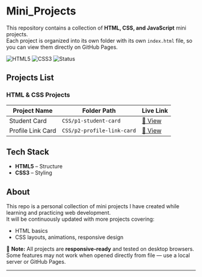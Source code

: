 # Mini_Projects

This repository contains a collection of **HTML, CSS, and JavaScript** mini projects.  
Each project is organized into its own folder with its own `index.html` file, so you can view them directly on GitHub Pages.

![HTML5](https://img.shields.io/badge/HTML5-orange?logo=html5&logoColor=white&style=for-the-badge)
![CSS3](https://img.shields.io/badge/CSS3-blue?logo=css3&logoColor=white&style=for-the-badge)
![Status](https://img.shields.io/badge/Status-Completed-brightgreen?style=for-the-badge)

## Projects List

###  HTML & CSS Projects
| Project Name | Folder Path | Live Link |
|--------------|-------------|-----------|
| Student Card | `CSS/p1-student-card` | [🔗 View](https://<your-username>.github.io/MINIPROJECTS/CSS/p1-student-card/) |
| Profile Link Card | `CSS/p2-profile-link-card` | [🔗 View](https://<your-username>.github.io/MINIPROJECTS/CSS/p2-profile-link-card/) |


## Tech Stack
- **HTML5** – Structure
- **CSS3** – Styling

## About
This repo is a personal collection of mini projects I have created while learning and practicing web development.  
It will be continuously updated with more projects covering:
- HTML basics
- CSS layouts, animations, responsive design

📌 **Note:** All projects are **responsive-ready** and tested on desktop browsers.  
Some features may not work when opened directly from file — use a local server or GitHub Pages.

---
